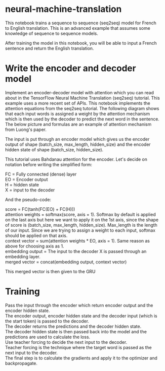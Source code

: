 # neural-machine-translation

This notebook trains a sequence to sequence (seq2seq) model for French to English translation. This is an advanced example that assumes some knowledge of sequence to sequence models.

After training the model in this notebook, you will be able to input a French sentence and return the English translation.
# Write the encoder and decoder model

Implement an encoder-decoder model with attention which you can read about in the TensorFlow Neural Machine Translation (seq2seq) tutorial. This example uses a more recent set of APIs. This notebook implements the attention equations from the seq2seq tutorial. The following diagram shows that each input words is assigned a weight by the attention mechanism which is then used by the decoder to predict the next word in the sentence. The below picture and formulas are an example of attention mechanism from Luong's paper.

The input is put through an encoder model which gives us the encoder output of shape (batch_size, max_length, hidden_size) and the encoder hidden state of shape (batch_size, hidden_size).

This tutorial uses Bahdanau attention for the encoder. Let's decide on notation before writing the simplified form:

FC = Fully connected (dense) layer  
EO = Encoder output  
H = hidden state  
X = input to the decoder  

And the pseudo-code:

score = FC(tanh(FC(EO) + FC(H)))  
attention weights = softmax(score, axis = 1). Softmax by default is applied on the last axis but here we want to apply it on the 1st axis, since the shape of score is (batch_size, max_length, hidden_size). Max_length is the length of our input. Since we are trying to assign a weight to each input, softmax should be applied on that axis.  
context vector = sum(attention weights * EO, axis = 1). Same reason as above for choosing axis as 1.  
embedding output = The input to the decoder X is passed through an embedding layer.  
merged vector = concat(embedding output, context vector)  

This merged vector is then given to the GRU

# Training

Pass the input through the encoder which return encoder output and the encoder hidden state.  
The encoder output, encoder hidden state and the decoder input (which is the start token) is passed to the decoder.  
The decoder returns the predictions and the decoder hidden state.  
The decoder hidden state is then passed back into the model and the predictions are used to calculate the loss.  
Use teacher forcing to decide the next input to the decoder.  
Teacher forcing is the technique where the target word is passed as the next input to the decoder.  
The final step is to calculate the gradients and apply it to the optimizer and backpropagate.
